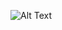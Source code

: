 ![Alt Text](https://firebasestorage.googleapis.com/v0/b/stepcarmobile-25a0a.appspot.com/o/files_readme%2Fscreen_table.gif?alt=media&token=4e0f4295-70e5-4c4e-8550-12dfdc60ad5e)
